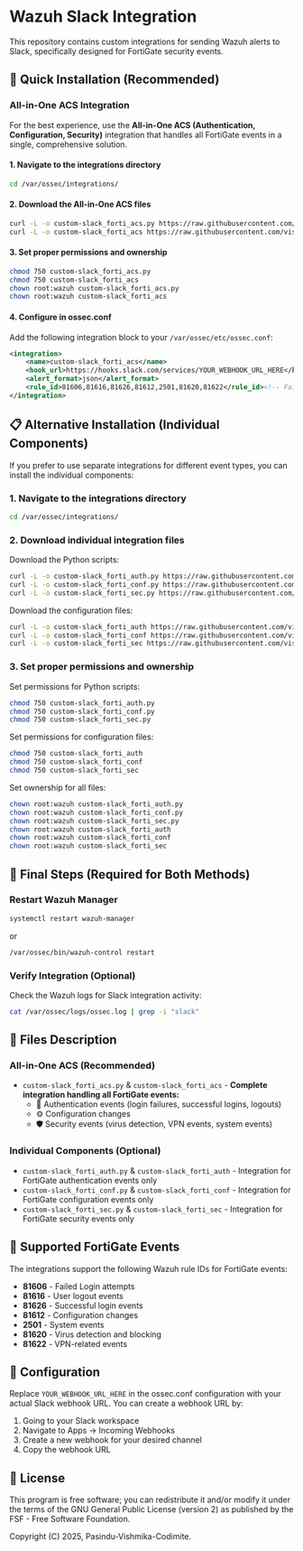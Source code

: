 # Wazuh Slack Integration

This repository contains custom integrations for sending Wazuh alerts to Slack, specifically designed for FortiGate security events.

## 🚀 Quick Installation (Recommended)

### All-in-One ACS Integration

For the best experience, use the **All-in-One ACS (Authentication, Configuration, Security)** integration that handles all FortiGate events in a single, comprehensive solution.

#### 1. Navigate to the integrations directory

```bash
cd /var/ossec/integrations/
```

#### 2. Download the All-in-One ACS files

```bash
curl -L -o custom-slack_forti_acs.py https://raw.githubusercontent.com/vishmika-pasindu-codimite/wazuh-slack-integration/main/custom-slack_forti_acs.py
curl -L -o custom-slack_forti_acs https://raw.githubusercontent.com/vishmika-pasindu-codimite/wazuh-slack-integration/main/custom-slack_forti_acs
```

#### 3. Set proper permissions and ownership

```bash
chmod 750 custom-slack_forti_acs.py
chmod 750 custom-slack_forti_acs
chown root:wazuh custom-slack_forti_acs.py
chown root:wazuh custom-slack_forti_acs
```

#### 4. Configure in ossec.conf

Add the following integration block to your `/var/ossec/etc/ossec.conf`:

```xml
<integration>
    <name>custom-slack_forti_acs</name>
    <hook_url>https://hooks.slack.com/services/YOUR_WEBHOOK_URL_HERE</hook_url>
    <alert_format>json</alert_format>
    <rule_id>81606,81616,81626,81612,2501,81620,81622</rule_id><!-- FailedLogin, Logout, Login, ConfigChange, SysEvent, Virus, VPN -->
</integration>
```

## 📋 Alternative Installation (Individual Components)

If you prefer to use separate integrations for different event types, you can install the individual components:

### 1. Navigate to the integrations directory

```bash
cd /var/ossec/integrations/
```

### 2. Download individual integration files

Download the Python scripts:

```bash
curl -L -o custom-slack_forti_auth.py https://raw.githubusercontent.com/vishmika-pasindu-codimite/wazuh-slack-integration/main/seperated/custom-slack_forti_auth.py
curl -L -o custom-slack_forti_conf.py https://raw.githubusercontent.com/vishmika-pasindu-codimite/wazuh-slack-integration/main/seperated/custom-slack_forti_conf.py
curl -L -o custom-slack_forti_sec.py https://raw.githubusercontent.com/vishmika-pasindu-codimite/wazuh-slack-integration/main/seperated/custom-slack_forti_sec.py
```

Download the configuration files:

```bash
curl -L -o custom-slack_forti_auth https://raw.githubusercontent.com/vishmika-pasindu-codimite/wazuh-slack-integration/main/seperated/custom-slack_forti_auth
curl -L -o custom-slack_forti_conf https://raw.githubusercontent.com/vishmika-pasindu-codimite/wazuh-slack-integration/main/seperated/custom-slack_forti_conf
curl -L -o custom-slack_forti_sec https://raw.githubusercontent.com/vishmika-pasindu-codimite/wazuh-slack-integration/main/seperated/custom-slack_forti_sec
```

### 3. Set proper permissions and ownership

Set permissions for Python scripts:

```bash
chmod 750 custom-slack_forti_auth.py
chmod 750 custom-slack_forti_conf.py
chmod 750 custom-slack_forti_sec.py
```

Set permissions for configuration files:

```bash
chmod 750 custom-slack_forti_auth
chmod 750 custom-slack_forti_conf
chmod 750 custom-slack_forti_sec
```

Set ownership for all files:

```bash
chown root:wazuh custom-slack_forti_auth.py
chown root:wazuh custom-slack_forti_conf.py
chown root:wazuh custom-slack_forti_sec.py
chown root:wazuh custom-slack_forti_auth
chown root:wazuh custom-slack_forti_conf
chown root:wazuh custom-slack_forti_sec
```

## 🔄 Final Steps (Required for Both Methods)

### Restart Wazuh Manager

```bash
systemctl restart wazuh-manager
```

or

```bash
/var/ossec/bin/wazuh-control restart
```

### Verify Integration (Optional)

Check the Wazuh logs for Slack integration activity:

```bash
cat /var/ossec/logs/ossec.log | grep -i "slack"
```

## 📁 Files Description

### All-in-One ACS (Recommended)

- `custom-slack_forti_acs.py` & `custom-slack_forti_acs` - **Complete integration handling all FortiGate events:**
  - 🔐 Authentication events (login failures, successful logins, logouts)
  - ⚙️ Configuration changes
  - 🛡️ Security events (virus detection, VPN events, system events)

### Individual Components (Optional)

- `custom-slack_forti_auth.py` & `custom-slack_forti_auth` - Integration for FortiGate authentication events only
- `custom-slack_forti_conf.py` & `custom-slack_forti_conf` - Integration for FortiGate configuration events only
- `custom-slack_forti_sec.py` & `custom-slack_forti_sec` - Integration for FortiGate security events only

## 🎯 Supported FortiGate Events

The integrations support the following Wazuh rule IDs for FortiGate events:

- **81606** - Failed Login attempts
- **81616** - User logout events
- **81626** - Successful login events
- **81612** - Configuration changes
- **2501** - System events
- **81620** - Virus detection and blocking
- **81622** - VPN-related events

## 🔧 Configuration

Replace `YOUR_WEBHOOK_URL_HERE` in the ossec.conf configuration with your actual Slack webhook URL. You can create a webhook URL by:

1. Going to your Slack workspace
2. Navigate to Apps → Incoming Webhooks
3. Create a new webhook for your desired channel
4. Copy the webhook URL

## 📝 License

This program is free software; you can redistribute it and/or modify it under the terms of the GNU General Public License (version 2) as published by the FSF - Free Software Foundation.

Copyright (C) 2025, Pasindu-Vishmika-Codimite.
